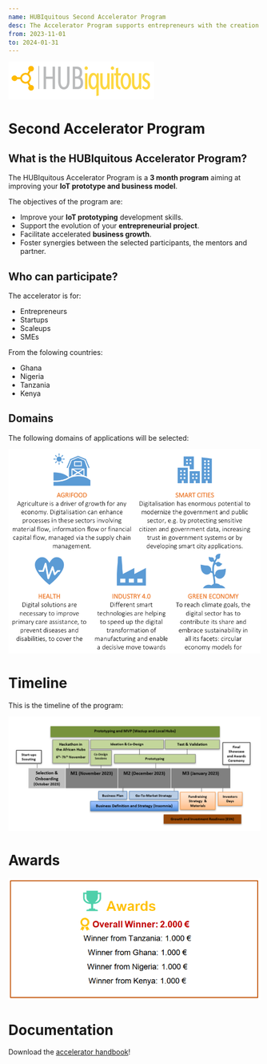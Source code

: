 ```yaml
---
name: HUBIquitous Second Accelerator Program
desc: The Accelerator Program supports entrepreneurs with the creation of new products and services in collaboration with European and African DIHs/TechHubs. It aims to improve the innovation creation capacity for entrepreneurs and start-ups, support the African-EU joint innovation project ideas and ventures and increase investment opportunities in African start-ups.
from: 2023-11-01
to: 2024-01-31
---
```


![hubiquitous logo](hubiquitous-logo.png)

# Second Accelerator Program


## What is the HUBIquitous Accelerator Program?

The HUBIquitous Accelerator Program is a **3 month program** aiming at improving your **IoT prototype and business model**.

The objectives of the program are:
- Improve your **IoT prototyping** development skills.
- Support the evolution of your **entrepreneurial project**.
- Facilitate accelerated **business growth**.
- Foster synergies between the selected participants, the mentors and partner.

## Who can participate?

The accelerator is for:
- Entrepreneurs 
- Startups
- Scaleups 
- SMEs

From the folowing countries:
- Ghana
- Nigeria
- Tanzania
- Kenya

## Domains

The following domains of applications will be selected:

![domains](img/domains.png)

# Timeline

This is the timeline of the program:

![timeline](img/timeline.png)

# Awards

![awards](img/awards.png)

# Documentation

Download the [accelerator handbook](https://hubiquitous.eu/wp-content/uploads/2022/05/Hubiquitous-1st-Open-Call-Guide-for-Applicants.pdf)!
